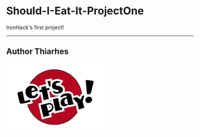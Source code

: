 # Should-I-Eat-It-ProjectOne

IronHack's first project!

---

## Author Thiarhes

![Let's play!](./img/newstart.png)
